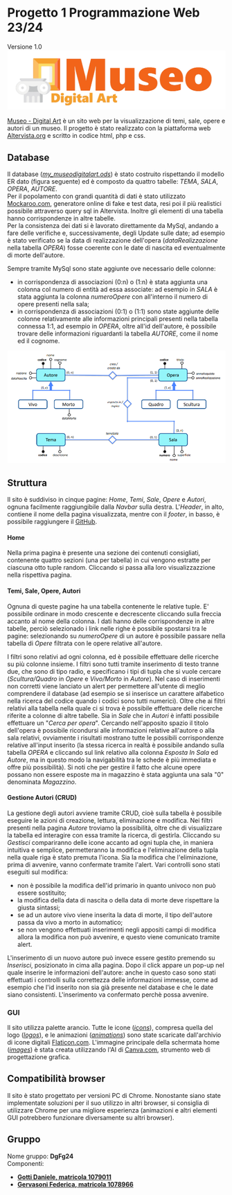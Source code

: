 # Progetto 1 Programmazione Web 23/24
Versione 1.0
![logo](https://github.com/DanieleGotti/MUSEO_Digital_Art/blob/main/img/logos/logo.png)

[Museo - Digital Art](https://museodigitalart.altervista.org) è un sito web per la visualizzazione di temi, sale, opere e autori di un museo.
Il progetto è stato realizzato con la piattaforma web [Altervista.org](https://it.altervista.org) e scritto in codice html, php e css.

## Database
Il database ([_my_museodigitalart.ods_](https://github.com/DanieleGotti/MUSEO_Digital_Art/blob/main/database/my_museodigitalart.ods)) è stato costruito rispettando il modello ER dato (figura seguente) ed è composto da quattro tabelle: _TEMA_, _SALA_, _OPERA_, _AUTORE_.
\
Per il popolamento con grandi quantità di dati è stato utilizzato [Mockaroo.com](https://www.mockaroo.com), generatore online di fake e test data, resi poi il più realistici possibile attraverso query sql in Altervista. Inoltre gli elementi di una tabella hanno corrispondenze in altre tabelle.
\
Per la consistenza dei dati si è lavorato direttamente da MySql, andando a fare delle verifiche e, successivamente, degli Update sulle date; ad esempio è stato verificato se la data di realizzazione dell'opera (_dataRealizzazione_ nella tabella _OPERA_) fosse coerente con le date di nascita ed eventualmente di morte dell'autore.

Sempre tramite MySql sono state aggiunte ove necessario delle colonne:
- in corrispondenza di associazioni (0:n) o (1:n) è stata aggiunta una colonna col numero di entità ad essa associate: ad esempio in _SALA_ è stata aggiunta la colonna _numeroOpere_ con all'interno il numero di opere presenti nella sala;
- in corrispondenza di associazioni (0:1) o (1:1) sono state aggiunte delle colonne relativamente alle informazioni principali presenti nella tabella connessa 1:1, ad esempio in _OPERA_, oltre all'id dell'autore, è possibile trovare delle informazioni riguardanti la tabella _AUTORE_, come il nome ed il cognome.

![Fig. 1: ER](https://github.com/DanieleGotti/MUSEO_Digital_Art/blob/main/img/models/ER.png)  

## Struttura
Il sito è suddiviso in cinque pagine: _Home_, _Temi_, _Sale_, _Opere_ e _Autori_, ognuna facilmente raggiungibile dalla _Navbar_ sulla destra. 
L'_Header_, in alto, contiene il nome della pagina visualizzata, mentre con il _footer_, in basso, è possibile raggiungere il [GitHub](https://github.com/DanieleGotti/MUSEO_Digital_Art).

#### Home 
Nella prima pagina è presente una sezione dei contenuti consigliati, contenente quattro sezioni (una per tabella) in cui vengono estratte per ciascuna otto tuple random. 
Cliccando si passa alla loro visualizzazzione nella rispettiva pagina. 

#### Temi, Sale, Opere, Autori
Ognuna di queste pagine ha una tabella contenente le relative tuple. E' possibile ordinare in modo crescente e decrescente cliccando sulla freccia accanto al nome della colonna. I dati hanno delle corrispondenze in altre tabelle, perciò selezionado i link nelle righe è possibile spostarsi tra le pagine: selezionando su _numeroOpere_ di un autore è possibile passare nella tabella di _Opere_ filtrata con le opere relative all'autore.

I filtri sono relativi ad ogni colonna, ed è possibile effettuare delle ricerche su più colonne insieme. I filtri sono tutti tramite inserimento di testo tranne due, che sono di tipo radio, e specificano i tipi di tupla che si vuole cercare (_Scultura/Quadro_ in _Opere_ e _Vivo/Morto_ in _Autore_).
Nel caso di inserimenti non corretti viene lanciato un alert per permettere all'utente di meglio comprendere il database (ad esempio se si inserisce un carattere alfabetico nella ricerca del codice quando i codici sono tutti numerici).
Oltre che ai filtri relativi alla tabella nella quale ci si trova è possibile effettuare delle ricerche riferite a colonne di altre tabelle. Sia in _Sale_ che in _Autori_ è infatti possibile effettuare un "_Cerca per opera_". Cercando nell'apposito spazio il titolo dell'opera è possibile ricondursi alle informazioni relative all'autore o alla sala relativi, ovviamente i risultati mostrano tutte le possibili corrispondenze relative all'input inserito (la stessa ricerca in realtà è possibile andando sulla tabella _OPERA_ e cliccando sul link relativo alla colonna _Esposta In Sala_ ed _Autore_,  ma in questo modo la navigabilità tra le schede è più immediata e offre più possibilità).
Si noti che per gestire il fatto che alcune opere possano non essere esposte ma in magazzino è stata aggiunta una sala "0" denominata _Magazzino_.

#### Gestione Autori (CRUD)
La gestione degli autori avviene tramite CRUD, cioè sulla tabella è possibile eseguire le azioni di creazione, lettura, eliminazione e modifica.
Nei filtri presenti nella pagina _Autore_ troviamo la possibilità, oltre che di visualizzare la tabella ed interagire con essa tramite la ricerca, di gestirla. Cliccando su _Gestisci_ compariranno delle icone accanto ad ogni tupla che, in maniera intuitiva e semplice, permetteranno la modifica e l'eliminazione della tupla nella quale riga è stato premuta l'icona. 
Sia la modifica che l'eliminazione, prima di avvenire, vanno confermate tramite l'alert.
Vari controlli sono stati eseguiti sul modifica:
- non è possibile la modifica dell'id primario in quanto univoco non può essere sostituito;
- la modifica della data di nascita o della data di morte deve rispettare la giusta sintassi;
- se ad un autore vivo viene inserita la data di morte, il tipo dell'autore passa da vivo a morto in automatico;
- se non vengono effettuati inserimenti negli appositi campi di modifica allora la modifica non può avvenire, e questo viene comunicato tramite alert.

L'inserimento di un nuovo autore può invece essere gestito premendo su _Inserisci_, posizionato in cima alla pagina. 
Dopo il click appare un pop-up nel quale inserire le informazioni dell'autore: anche in questo caso sono stati effettuati i controlli sulla correttezza delle informazioni immesse, come ad esempio che l'id inserito non sia già presente nel database e che le date siano consistenti. L'inserimento va confermato perchè possa avvenire. 

### GUI
Il sito utilizza palette arancio. Tutte le icone ([_icons_](https://github.com/DanieleGotti/MUSEO_Digital_Art/blob/main/img/icons)), compresa quella del logo ([_logos_](https://github.com/DanieleGotti/MUSEO_Digital_Art/blob/main/img/logos)), e le animazioni ([_animations_](https://github.com/DanieleGotti/MUSEO_Digital_Art/blob/main/img/animations)) sono state scaricate dall'archivio di icone digitali [Flaticon.com](https://www.flaticon.com/).
L'immagine principale della schermata home ([_images_](https://github.com/DanieleGotti/MUSEO_Digital_Art/blob/main/img/images)) è stata creata utilizzando l'AI di [Canva.com](https://www.canva.com/it_it/generatore-immagini-ai/), strumento web di progettazione grafica.

## Compatibilità browser
Il sito è stato progettato per versioni PC di Chrome. Nonostante siano state implementate soluzioni per il suo utilizzo in altri browser, si consiglia di utilizzare Chrome per una migliore esperienza (animazioni e altri elementi GUI potrebbero funzionare diversamente su altri browser).

## Gruppo
Nome gruppo: __DgFg24__ \
Componenti:
- [__Gotti Daniele, matricola 1079011__](https://github.com/DanieleGotti)
- [__Gervasoni Federica, matricola 1078966__](https://github.com/fgervasoni7)


